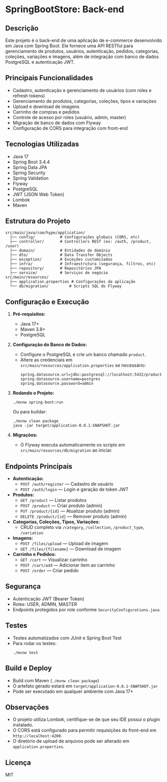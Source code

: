 # SpringBootStore: Back-end

## Descrição
Este projeto é o back-end de uma aplicação de e-commerce desenvolvido em Java com Spring Boot. Ele fornece uma API RESTful para gerenciamento de produtos, usuários, autenticação, pedidos, categorias, coleções, variações e imagens, além de integração com banco de dados PostgreSQL e autenticação JWT.

## Principais Funcionalidades
- Cadastro, autenticação e gerenciamento de usuários (com roles e refresh tokens)
- Gerenciamento de produtos, categorias, coleções, tipos e variações
- Upload e download de imagens
- Carrinho de compras e pedidos
- Controle de acesso por roles (usuário, admin, master)
- Migração de banco de dados com Flyway
- Configuração de CORS para integração com front-end

## Tecnologias Utilizadas
- Java 17
- Spring Boot 3.4.4
- Spring Data JPA
- Spring Security
- Spring Validation
- Flyway
- PostgreSQL
- JWT (JSON Web Token)
- Lombok
- Maven

## Estrutura do Projeto
```
src/main/java/com/hype/application/
  ├── config/           # Configurações globais (CORS, etc)
  ├── controller/       # Controllers REST (ex: /auth, /product, /user)
  ├── domain/           # Entidades do domínio
  ├── dto/              # Data Transfer Objects
  ├── exception/        # Exceções customizadas
  ├── infra/            # Infraestrutura (segurança, filtros, etc)
  ├── repository/       # Repositórios JPA
  ├── service/          # Serviços de negócio
src/main/resources/
  ├── application.properties # Configurações da aplicação
  └── db/migration/         # Scripts SQL do Flyway
```

## Configuração e Execução
1. **Pré-requisitos:**
   - Java 17+
   - Maven 3.8+
   - PostgreSQL

2. **Configuração do Banco de Dados:**
   - Configure o PostgreSQL e crie um banco chamado `product`.
   - Altere as credenciais em `src/main/resources/application.properties` se necessário:
     ```properties
     spring.datasource.url=jdbc:postgresql://localhost:5432/product
     spring.datasource.username=postgres
     spring.datasource.password=admin
     ```

3. **Rodando o Projeto:**
   ```shell
   ./mvnw spring-boot:run
   ```
   Ou para buildar:
   ```shell
   ./mvnw clean package
   java -jar target/application-0.0.1-SNAPSHOT.jar
   ```

4. **Migrações:**
   - O Flyway executa automaticamente os scripts em `src/main/resources/db/migration` ao iniciar.

## Endpoints Principais
- **Autenticação:**
  - `POST /auth/register` — Cadastro de usuário
  - `POST /auth/login` — Login e geração de token JWT
- **Produtos:**
  - `GET /product` — Listar produtos
  - `POST /product` — Criar produto (admin)
  - `PUT /product/{id}` — Atualizar produto (admin)
  - `DELETE /product/{id}` — Remover produto (admin)
- **Categorias, Coleções, Tipos, Variações:**
  - CRUD completo via `/category`, `/collection`, `/product_type`, `/variation`
- **Imagens:**
  - `POST /files/upload` — Upload de imagem
  - `GET /files/{filename}` — Download de imagem
- **Carrinho e Pedidos:**
  - `GET /cart` — Visualizar carrinho
  - `POST /cart/add` — Adicionar item ao carrinho
  - `POST /order` — Criar pedido

## Segurança
- Autenticação JWT (Bearer Token)
- Roles: USER, ADMIN, MASTER
- Endpoints protegidos por role conforme `SecurityConfigurations.java`

## Testes
- Testes automatizados com JUnit e Spring Boot Test
- Para rodar os testes:
  ```shell
  ./mvnw test
  ```

## Build e Deploy
- Build com Maven (`./mvnw clean package`)
- O artefato gerado estará em `target/application-0.0.1-SNAPSHOT.jar`
- Pode ser executado em qualquer ambiente com Java 17+

## Observações
- O projeto utiliza Lombok, certifique-se de que seu IDE possui o plugin instalado.
- O CORS está configurado para permitir requisições do front-end em `http://localhost:4200`.
- O diretório de upload de arquivos pode ser alterado em `application.properties`.

## Licença
MIT
